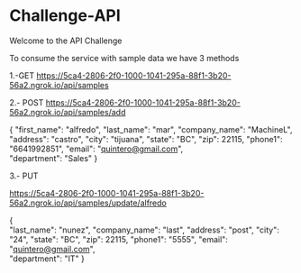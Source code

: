 # Challenge-API
Welcome to the API Challenge

To consume the service with sample data we have 3 methods

1.-GET
https://5ca4-2806-2f0-1000-1041-295a-88f1-3b20-56a2.ngrok.io/api/samples

2.- POST
https://5ca4-2806-2f0-1000-1041-295a-88f1-3b20-56a2.ngrok.io/api/samples/add

  {
   "first_name": "alfredo",
   "last_name": "mar", 
	 "company_name": "MachineL",
	 "address": "castro",
   "city": "tijuana",
   "state": "BC",
	 "zip": 22115,
	 "phone1": "6641992851",
   "email": "quintero@gmail.com",   
	 "department": "Sales"
  }
  
  
  3.- PUT
  
  https://5ca4-2806-2f0-1000-1041-295a-88f1-3b20-56a2.ngrok.io/api/samples/update/alfredo
  
   {   
   "last_name": "nunez", 
	 "company_name": "last",
	 "address": "post",
   "city": "24",
   "state": "BC",
	 "zip": 22115,
	 "phone1": "5555",
   "email": "quintero@gmail.com",   
	 "department": "IT"
  }
